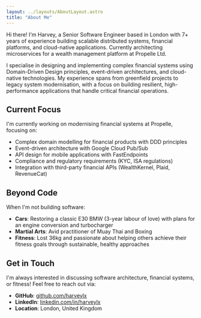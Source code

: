 ```yaml
---
layout: ../layouts/AboutLayout.astro
title: "About Me"
---
```


Hi there! I'm Harvey, a Senior Software Engineer based in London with 7+ years of experience building scalable distributed systems, financial platforms, and cloud-native applications. Currently architecting microservices for a wealth management platform at Propelle Ltd.

I specialise in designing and implementing complex financial systems using Domain-Driven Design principles, event-driven architectures, and cloud-native technologies. My experience spans from greenfield projects to legacy system modernisation, with a focus on building resilient, high-performance applications that handle critical financial operations.

## Current Focus

I'm currently working on modernising financial systems at Propelle, focusing on:

- Complex domain modelling for financial products with DDD principles
- Event-driven architecture with Google Cloud Pub/Sub
- API design for mobile applications with FastEndpoints
- Compliance and regulatory requirements (KYC, ISA regulations)
- Integration with third-party financial APIs (WealthKernel, Plaid, RevenueCat)

## Beyond Code

When I'm not building software:

- **Cars**: Restoring a classic E30 BMW (3-year labour of love) with plans for an engine conversion and turbocharger
- **Martial Arts**: Avid practitioner of Muay Thai and Boxing
- **Fitness**: Lost 36kg and passionate about helping others achieve their fitness goals through sustainable, healthy approaches

## Get in Touch

I'm always interested in discussing software architecture, financial systems, or fitness! Feel free to reach out via:

- **GitHub**: [github.com/harveylx](https://github.com/harveylx)
- **LinkedIn**: [linkedin.com/in/harveylx](https://linkedin.com/in/harveylx)
- **Location**: London, United Kingdom
